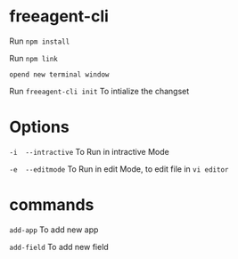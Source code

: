 # freeagent-cli

Run `npm install`

Run `npm link`

`opend new terminal window`

Run `freeagent-cli init` To intialize the changset

# Options
`-i  --intractive` To Run in intractive Mode

`-e  --editmode` To Run in edit Mode, to edit file in `vi editor`


# commands
`add-app` To add new app

`add-field` To add new field
